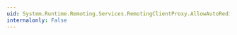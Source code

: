 ```yaml
---
uid: System.Runtime.Remoting.Services.RemotingClientProxy.AllowAutoRedirect
internalonly: False
---
```

